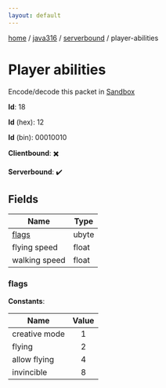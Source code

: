 ```yaml
---
layout: default
---
```


[home](/)  /  [java316](/protocol/java316)  /  [serverbound](/protocol/java316/serverbound)  /  player-abilities

# Player abilities

Encode/decode this packet in [Sandbox](../../../sandbox/java316#serverbound.player_abilities)

**Id**: 18

**Id** (hex): 12

**Id** (bin): 00010010

**Clientbound**: ✖️

**Serverbound**: ✔️

## Fields

Name | Type
---|---
[flags](#flags) | ubyte
flying speed | float
walking speed | float

### flags

**Constants**:

Name | Value
---|:---:
creative mode | 1
flying | 2
allow flying | 4
invincible | 8
